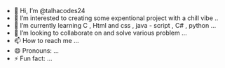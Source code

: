 - 👋 Hi, I’m @talhacodes24
- 👀 I’m interested to creating some expentional project with a chill vibe ..
- 🌱 I’m currently learning C , Html and css , java - script , C# , python ...
- 💞️ I’m looking to collaborate on and solve various problem ...
- 📫 How to reach me ...
- 😄 Pronouns: ...
- ⚡ Fun fact: ...

<!---
talhacodes24/talhacodes24 is a ✨ special ✨ repository because its `README.md` (this file) appears on your GitHub profile.
You can click the Preview link to take a look at your changes.
--->
